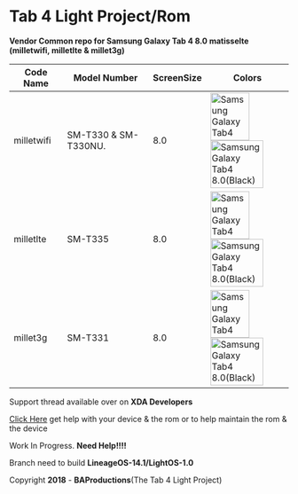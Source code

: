 # Tab 4 Light Project/Rom

**Vendor Common repo for Samsung Galaxy Tab 4 8.0 matisselte (milletwifi, milletlte & millet3g)**

|Code Name|Model Number|ScreenSize|Colors|
|--|--|--|--|
|milletwifi| SM-T330 & SM-T330NU. |8.0|<img name="Samsung Galaxy Tab4 8.0(White)" src="https://vedroid.com/img/tablets/samsung-galaxy-tab-4-8_0/04.jpg" width="70" height="86" alt="Samsung Galaxy Tab4 8.0(White)" title="Samsung Galaxy Tab4 8.0(White)"><img name="Samsung Galaxy Tab4 8.0(Black)" src="https://www.samsung.com/us/system/consumer/product/sm/t3/37/smt337vykavzw/Tab48blk_294x294_medium3_1.jpg?$support-product-hero-jpg$" width="95" height="86" alt="Samsung Galaxy Tab4 8.0(Black)" title="Samsung Galaxy Tab4 8.0(Black)">
|milletlte| SM-T335 |8.0|<img name="Samsung Galaxy Tab4 8.0(White)" src="https://vedroid.com/img/tablets/samsung-galaxy-tab-4-8_0/04.jpg" width="70" height="86" alt="Samsung Galaxy Tab4 8.0(White)" title="Samsung Galaxy Tab4 8.0(White)"><img name="Samsung Galaxy Tab4 8.0(Black)" src="https://www.samsung.com/us/system/consumer/product/sm/t3/37/smt337vykavzw/Tab48blk_294x294_medium3_1.jpg?$support-product-hero-jpg$" width="95" height="86" alt="Samsung Galaxy Tab4 8.0(Black)" title="Samsung Galaxy Tab4 8.0(Black)">|
|millet3g| SM-T331 |8.0|<img name="Samsung Galaxy Tab4 8.0(White)" src="https://vedroid.com/img/tablets/samsung-galaxy-tab-4-8_0/04.jpg" width="70" height="86" alt="Samsung Galaxy Tab4 8.0(White)" title="Samsung Galaxy Tab4 8.0(White)"><img name="Samsung Galaxy Tab4 8.0(Black)" src="https://www.samsung.com/us/system/consumer/product/sm/t3/37/smt337vykavzw/Tab48blk_294x294_medium3_1.jpg?$support-product-hero-jpg$" width="95" height="86" alt="Samsung Galaxy Tab4 8.0(Black)" title="Samsung Galaxy Tab4 8.0(Black)">|

Support thread available over on **XDA Developers**

[Click Here](https://forum.xda-developers.com/tab-4/development/samsung-galaxy-tab-4-light-project-t3877643) get help with your device & the rom
or to help maintain the rom & the device 

Work In Progress. **Need Help!!!!**

Branch need to build **LineageOS-14.1/LightOS-1.0**

Copyright **2018** - **BAProductions**(The Tab 4 Light Project)
